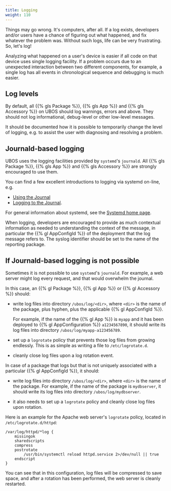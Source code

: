 ```yaml
---
title: Logging
weight: 110
---
```


Things may go wrong. It's computers, after all. If a log exists, developers and/or
users have a chance of figuring out what happened, and fix whatever the problem was.
Without such logs, life can be very frustrating. So, let's log!

Analyzing what happened on a user's device is easier if all code on that device
uses single logging facility. If a problem occurs due to an unexpected interaction
between two different components, for example, a single log has all events in
chronological sequence and debugging is much easier.

## Log levels

By default, all {{% gls Package %}}, {{% gls App %}} and {{% gls Accessory %}} on UBOS
should log warnings, errors and above. They should not log informational, debug-level or
other low-level messages.

It should be documented how it is possible to temporarily change the level of logging,
e.g. to assist the user with diagnosing and resolving a problem.

## Journald-based logging

UBOS uses the logging facilities provided by ``systemd``'s ``journald``. All {{% gls Package %}},
{{% gls App %}} and {{% gls Accessory %}} are strongly encouraged to use them.

You can find a few excellent introductions to logging via systemd on-line, e.g.

* [Using the Journal](http://0pointer.de/blog/projects/journalctl.html)
* [Logging to the Journal](http://0pointer.de/blog/projects/journal-submit.html).

For general information about systemd, see the
[Systemd home page](http://freedesktop.org/wiki/Software/systemd/).

When logging, developers are encouraged to provide as much contextual information as
needed to understanding the context of the message, in particular the {{% gl AppConfigId %}}
of the deployment that the log message refers to. The syslog identifier should be
set to the name of the reporting package.

## If Journald-based logging is not possible

Sometimes it is not possible to use ``systemd``'s ``journald``. For example, a web
server might log every request, and that would overwhelm the journal.

In this case, an {{% gl Package %}}, {{% gl App %}} or {{% gl Accessory %}} should:

* write log files into directory ``/ubos/log/<dir>``, where ``<dir>`` is the name of the
  package, plus hyphen, plus the applicable {{% gl AppConfigId %}}.

  For example, if the name of the {{% gl App %}} is ``myapp`` and it has been deployed to
  {{% gl AppConfiguration %}} ``a1234567890``, it should write its log files into directory
  ``/ubos/log/myapp-a123456789``.

* set up a ``logrotate`` policy that prevents those log files from growing endlessly.
  This is as simple as writing a file to ``/etc/logrotate.d``.

* cleanly close log files upon a log rotation event.

In case of a package that logs but that is not uniquely associated with a particular
{{% gl AppConfigId %}}, it should:

* write log files into directory ``/ubos/log/<dir>``, where ``<dir>`` is the name of the
  package. For example, if the name of the package is ``mydbserver``, it should write its
  log files into directory ``/ubos/log/mydbserver``.

* it also needs to set up a ``logrotate`` policy and cleanly close log files upon
  rotation.

Here is an example for the Apache web server's ``logrotate`` policy, located in
``/etc/logrotate.d/httpd``:

```
/var/log/httpd/*log {
    missingok
    sharedscripts
    compress
    postrotate
        /usr/bin/systemctl reload httpd.service 2>/dev/null || true
    endscript
}
```

You can see that in this configuration, log files will be compressed to save space,
and after a rotation has been performed, the web server is cleanly restarted.
